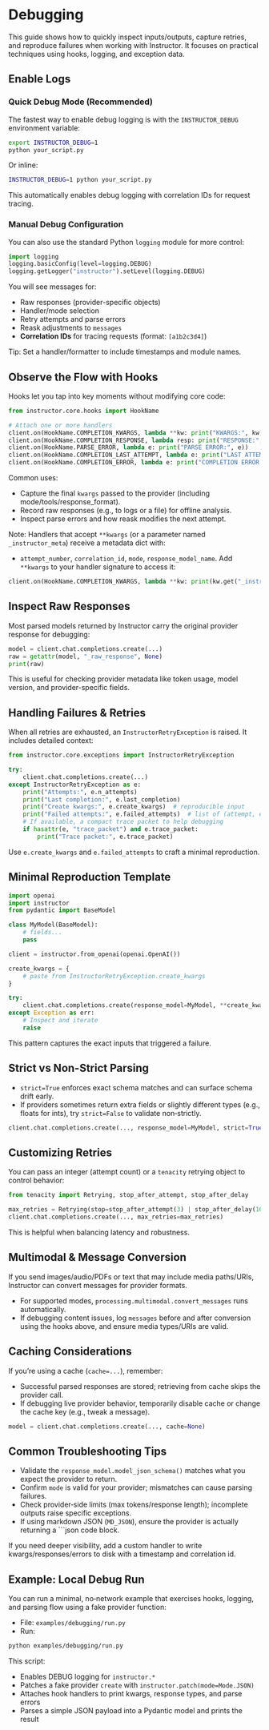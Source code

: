 # Debugging

This guide shows how to quickly inspect inputs/outputs, capture retries, and reproduce failures when working with Instructor. It focuses on practical techniques using hooks, logging, and exception data.

## Enable Logs

### Quick Debug Mode (Recommended)

The fastest way to enable debug logging is with the `INSTRUCTOR_DEBUG` environment variable:

```bash
export INSTRUCTOR_DEBUG=1
python your_script.py
```

Or inline:
```bash
INSTRUCTOR_DEBUG=1 python your_script.py
```

This automatically enables debug logging with correlation IDs for request tracing.

### Manual Debug Configuration

You can also use the standard Python `logging` module for more control:

```python
import logging
logging.basicConfig(level=logging.DEBUG)
logging.getLogger("instructor").setLevel(logging.DEBUG)
```

You will see messages for:
- Raw responses (provider-specific objects)
- Handler/mode selection
- Retry attempts and parse errors
- Reask adjustments to `messages`
- **Correlation IDs** for tracing requests (format: `[a1b2c3d4]`)

Tip: Set a handler/formatter to include timestamps and module names.

## Observe the Flow with Hooks

Hooks let you tap into key moments without modifying core code:

```python
from instructor.core.hooks import HookName

# Attach one or more handlers
client.on(HookName.COMPLETION_KWARGS, lambda **kw: print("KWARGS:", kw))
client.on(HookName.COMPLETION_RESPONSE, lambda resp: print("RESPONSE:", type(resp)))
client.on(HookName.PARSE_ERROR, lambda e: print("PARSE ERROR:", e))
client.on(HookName.COMPLETION_LAST_ATTEMPT, lambda e: print("LAST ATTEMPT:", e))
client.on(HookName.COMPLETION_ERROR, lambda e: print("COMPLETION ERROR:", e))
```

Common uses:
- Capture the final `kwargs` passed to the provider (including mode/tools/response_format).
- Record raw responses (e.g., to logs or a file) for offline analysis.
- Inspect parse errors and how reask modifies the next attempt.

Note: Handlers that accept `**kwargs` (or a parameter named `_instructor_meta`) receive a metadata dict with:
- `attempt_number`, `correlation_id`, `mode`, `response_model_name`.
Add `**kwargs` to your handler signature to access it:

```python
client.on(HookName.COMPLETION_KWARGS, lambda **kw: print(kw.get("_instructor_meta")))
```

## Inspect Raw Responses

Most parsed models returned by Instructor carry the original provider response for debugging:

```python
model = client.chat.completions.create(...)
raw = getattr(model, "_raw_response", None)
print(raw)
```

This is useful for checking provider metadata like token usage, model version, and provider-specific fields.

## Handling Failures & Retries

When all retries are exhausted, an `InstructorRetryException` is raised. It includes detailed context:

```python
from instructor.core.exceptions import InstructorRetryException

try:
    client.chat.completions.create(...)
except InstructorRetryException as e:
    print("Attempts:", e.n_attempts)
    print("Last completion:", e.last_completion)
    print("Create kwargs:", e.create_kwargs)  # reproducible input
    print("Failed attempts:", e.failed_attempts)  # list of (attempt, exception, completion)
    # If available, a compact trace packet to help debugging
    if hasattr(e, "trace_packet") and e.trace_packet:
        print("Trace packet:", e.trace_packet)
```

Use `e.create_kwargs` and `e.failed_attempts` to craft a minimal reproduction.

## Minimal Reproduction Template

```python
import openai
import instructor
from pydantic import BaseModel

class MyModel(BaseModel):
    # fields...
    pass

client = instructor.from_openai(openai.OpenAI())

create_kwargs = {
    # paste from InstructorRetryException.create_kwargs
}

try:
    client.chat.completions.create(response_model=MyModel, **create_kwargs)
except Exception as err:
    # Inspect and iterate
    raise
```

This pattern captures the exact inputs that triggered a failure.

## Strict vs Non-Strict Parsing

- `strict=True` enforces exact schema matches and can surface schema drift early.
- If providers sometimes return extra fields or slightly different types (e.g., floats for ints), try `strict=False` to validate non‑strictly.

```python
client.chat.completions.create(..., response_model=MyModel, strict=True)
```

## Customizing Retries

You can pass an integer (attempt count) or a `tenacity` retrying object to control behavior:

```python
from tenacity import Retrying, stop_after_attempt, stop_after_delay

max_retries = Retrying(stop=stop_after_attempt(3) | stop_after_delay(10))
client.chat.completions.create(..., max_retries=max_retries)
```

This is helpful when balancing latency and robustness.

## Multimodal & Message Conversion

If you send images/audio/PDFs or text that may include media paths/URIs, Instructor can convert messages for provider formats.

- For supported modes, `processing.multimodal.convert_messages` runs automatically.
- If debugging content issues, log `messages` before and after conversion using the hooks above, and ensure media types/URIs are valid.

## Caching Considerations

If you’re using a cache (`cache=...`), remember:
- Successful parsed responses are stored; retrieving from cache skips the provider call.
- If debugging live provider behavior, temporarily disable cache or change the cache key (e.g., tweak a message).

```python
model = client.chat.completions.create(..., cache=None)
```

## Common Troubleshooting Tips

- Validate the `response_model.model_json_schema()` matches what you expect the provider to return.
- Confirm `mode` is valid for your provider; mismatches can cause parsing failures.
- Check provider‑side limits (max tokens/response length); incomplete outputs raise specific exceptions.
- If using markdown JSON (`MD_JSON`), ensure the provider is actually returning a ```json code block.

If you need deeper visibility, add a custom handler to write kwargs/responses/errors to disk with a timestamp and correlation id.

## Example: Local Debug Run

You can run a minimal, no‑network example that exercises hooks, logging, and parsing flow using a fake provider function:

- File: `examples/debugging/run.py`
- Run:

```bash
python examples/debugging/run.py
```

This script:
- Enables DEBUG logging for `instructor.*`
- Patches a fake provider `create` with `instructor.patch(mode=Mode.JSON)`
- Attaches hook handlers to print kwargs, response types, and parse errors
- Parses a simple JSON payload into a Pydantic model and prints the result
